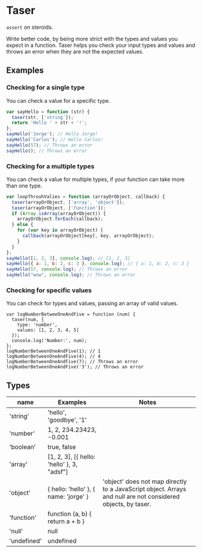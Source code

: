 # Taser

`assert` on steroids.

Write better code, by being more strict with the types and values you expect in a function. Taser helps you check your input types and values and throws an error when they are not the expected values.

## Examples

### Checking for a single type

You can check a value for a specific type.

```javascript
var sayHello = function (str) {
  taser(str, ['string']);
  return 'Hello ' + str + '!';
};
sayHello('Jorge'); // Hello Jorge!
sayHello('Carlos'); // Hello Carlos!
sayHello(57); // Throws an error
sayHello(); // Throws an error
```

### Checking for a multiple types

You can check a value for multiple types, if your function can take more than one type.

```javascript
var loopThrouhValies = function (arrayOrObject, callback) {
  taser(arrayOrObject, ['array', 'object']);
  taser(arrayOrObject, ['function']);
  if (Array.isArray(arrayOrObject)) {
    arrayOrObject.forEach(callback);
  } else {
    for (var key in arrayOrObject) {
      callback(arrayOrObject[key], key, arrayOrObject);
    }
  }
};
sayHello([1, 2, 3], console.log); // [1, 2, 3]
sayHello({ a: 1, b: 2, c: 3 }, console.log); // { a: 1, b: 2, c: 3 }
sayHello(57, console.log); // Throws an error
sayHello("wow", console.log); // Throws an error
```

### Checking for specific values

You can check for types and values, passing an array of valid values.

```
var logNumberBetweeOneAndFive = function (num) {
  taser(num, {
    type: 'number',
    values: [1, 2, 3, 4, 5]
  });
  console.log('Number:', num);
};
logNumberBetweenOneAndFive(1); // 1
logNumberBetweenOneAndFive(4); // 4
logNumberBetweenOneAndFive(7); // Throws an error
logNumberBetweenOneAndFive('3'); // Throws an error
```

## Types

| name        | Examples                                   | Notes                                                                                                        |
|-------------|--------------------------------------------|--------------------------------------------------------------------------------------------------------------|
| 'string'    | 'hello', 'goodbye', '1'                    |                                                                                                              |
| 'number'    | 1, 2, 234.23423, -0.001                    |                                                                                                              |
| 'boolean'   | true, false                                |                                                                                                              |
| 'array'     | [1, 2, 3], [{ hello: 'hello' }, 3, "adsf"] |                                                                                                              |
| 'object'    | { hello: 'hello' }, { name: 'jorge' }      | 'object' does not map directly to a JavaScript object. Arrays and null are not considered objects, by taser. |
| 'function'  | function (a, b) { return a + b }           |                                                                                                              |
| 'null'      | null                                       |                                                                                                              |
| 'undefined' | undefined                                  |                                                                                                              |
